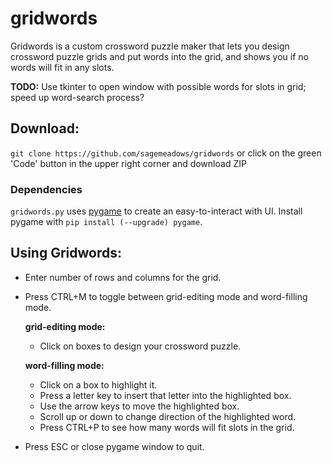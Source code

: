# gridwords
Gridwords is a custom crossword puzzle maker that lets you design crossword puzzle grids and put words into the grid, and shows you if no words will fit in any slots.

**TODO:** Use tkinter to open window with possible words for slots in grid; speed up word-search process?

## Download:
`git clone https://github.com/sagemeadows/gridwords` or click on the green 'Code' button in the upper right corner and download ZIP

### Dependencies
`gridwords.py` uses [pygame](https://www.pygame.org/docs/) to create an easy-to-interact with UI. Install pygame with `pip install (--upgrade) pygame`.

## Using Gridwords:
- Enter number of rows and columns for the grid.
- Press CTRL+M to toggle between grid-editing mode and word-filling mode.

    **grid-editing mode:**
    - Click on boxes to design your crossword puzzle.

    **word-filling mode:**
    - Click on a box to highlight it.
    - Press a letter key to insert that letter into the highlighted box.
    - Use the arrow keys to move the highlighted box.
    - Scroll up or down to change direction of the highlighted word.
    - Press CTRL+P to see how many words will fit slots in the grid.

- Press ESC or close pygame window to quit.
